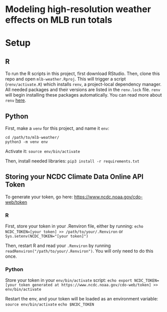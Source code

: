 Modeling high-resolution weather effects on MLB run totals
================

# Setup

## R

To run the R scripts in this project, first download RStudio. Then,
clone this repo and open `mlb-weather.Rproj`. This will trigger a script
(`renv/activate.R`) which installs `renv`, a project-local dependency
manager. All needed packages and their versions are listed in the
`renv.lock` file. `renv` will begin installing these packages
automatically. You can read more about `renv`
[here](https://rstudio.github.io/renv/articles/renv.html).

## Python

First, make a `venv` for this project, and name it `env`:

    cd /path/to/mlb-weather/
    python3 -m venv env

Activate it: `source env/bin/activate`

Then, install needed libraries: `pip3 install -r requirements.txt`

## Storing your NCDC Climate Data Online API Token

To generate your token, go here:
<https://www.ncdc.noaa.gov/cdo-web/token>

### R

First, store your token in your .Renviron file, either by running: `echo
NCDC_TOKEN=[your token] >> /path/to/your/.Renviron` or
`Sys.setenv(NCDC_TOKEN="[your token]")`

Then, restart R and read your `.Renviron` by running
`readRenviron("/path/to/your/.Renviron")`. You will only need to do this
once.

### Python

Store your token in your `env/bin/activate` script: `echo export
NCDC_TOKEN=[your token generated at
https://www.ncdc.noaa.gov/cdo-web/token] >> env/bin/activate`

Restart the env, and your token will be loaded as an environment
variable: `source env/bin/activate` `echo $NCDC_TOKEN`
